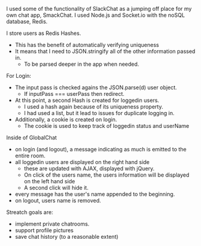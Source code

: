 I used some of the functionality of SlackChat as a jumping off place for my own chat app, SmackChat. I used Node.js and Socket.io with the noSQL database, Redis.

I store users as Redis Hashes.
  - This has the benefit of automatically verifying uniqueness
  - It means that I need to JSON.stringify all of the other information passed in.
    - To be parsed deeper in the app when needed.

For Login:
  - The input pass is checked agains the JSON.parse(d) user object.
    - If inputPass === userPass then redirect.
  - At this point, a second Hash is created for loggedin users.
    - I used a hash again because of its uniqueness property.
    - I had used a list, but it lead to issues for duplicate logging in.
  - Additionally, a cookie is created on login.
    - The cookie is used to keep track of loggedin status and userName

Inside of GlobalChat
  - on login (and logout), a message indicating as much is emitted to the entire room.
  - all loggedin users are displayed on the right hand side
    - these are updated with AJAX, displayed with jQuery.
    - On click of the users name, the users information will be displayed on the left hand side
    - A second click will hide it.
  - every message has the user's name appended to the beginning.
  - on logout, users name is removed.


Streatch goals are:
  - implement private chatrooms.
  - support profile pictures
  - save chat history (to a reasonable extent)